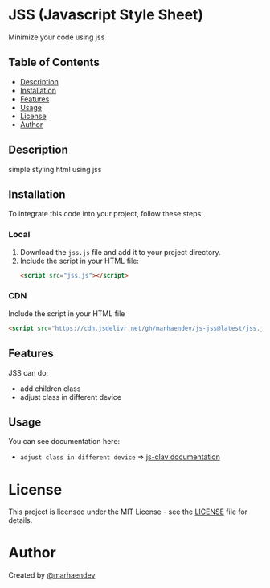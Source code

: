 # JSS (Javascript Style Sheet)

Minimize your code using jss

## Table of Contents
- [Description](#description)
- [Installation](#installation)
- [Features](#features)
- [Usage](#usage)
- [License](#license)
- [Author](#author)

## Description
simple styling html using jss

## Installation
To integrate this code into your project, follow these steps:
### Local
1. Download the `jss.js` file and add it to your project directory.
2. Include the script in your HTML file:
   ```html
   <script src="jss.js"></script>

### CDN
Include the script in your HTML file
```html
<script src="https://cdn.jsdelivr.net/gh/marhaendev/js-jss@latest/jss.js"></script>
```
## Features
JSS can do:
- add children class 
- adjust class in different device

## Usage
You can see documentation here:
- `adjust class in different device` => [js-clav documentation](https://github.com/marhaendev/js-clav)

# License
This project is licensed under the MIT License - see the [LICENSE](https://github.com/marhaendev/js-jss/tree/master?tab=MIT-1-ov-file)  file for details.

# Author
Created by [@marhaendev](https://github.com/marhaendev)

